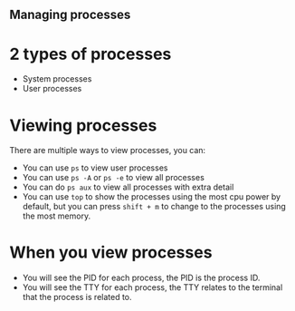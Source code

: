 ## Managing processes

# 2 types of processes
- System processes
- User processes

# Viewing processes
There are multiple ways to view processes, you can:
- You can use `ps` to view user processes
- You can use `ps -A` or `ps -e` to view all processes
- You can do `ps aux` to view all processes with extra detail
- You can use `top` to show the processes using the most cpu power by default, but you can press `shift + m` to change to the processes using the most memory.

# When you view processes 
- You will see the PID for each process, the PID is the process ID.
- You will see the TTY for each process, the TTY relates to the terminal that the process is related to.


